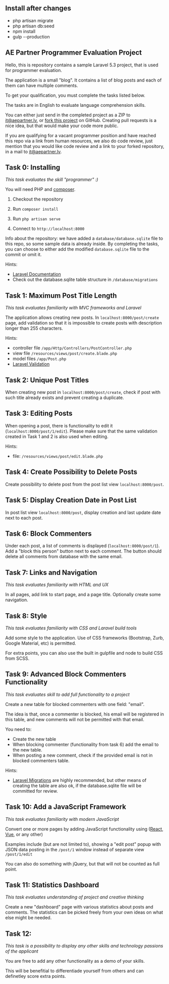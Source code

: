 ## Install after changes

- php artisan migrate
- php artisan db:seed
- npm install
- gulp --production

## AE Partner Programmer Evaluation Project

Hello, this is repository contains a sample Laravel 5.3 project, that is used
for programmer evaluation.

The application is a small "blog". It contains a list of blog posts and each
of them can have multiple comments.

To get your qualification, you must complete the tasks listed below.

The tasks are in English to evaluate language comprehension skills.

You can either just send in the completed project as a ZIP to it@aepartner.lv, or [fork this project](https://help.github.com/articles/fork-a-repo/) on GitHub. Creating pull requests is a nice idea, but that would make your code more public.

If you are qualifying for a vacant programmer position and have reached this repo via a link from human resources, we also do code review, just mention that you would like code review and a link to your forked repository, in a mail to it@aepartner.lv.

## Task 0: Installing

_This task evaluates the skill "programmer" :)_

You will need PHP and [composer](https://getcomposer.org).

1. Checkout the repository

2. Run `composer install`

3. Run `php artisan serve`

4. Connect to `http://localhost:8000`

Info about the repository: we have added a `database/database.sqlite` file to this
repo, so some sample data is already inside. By completing the tasks, you can
choose to either add the modified `database.sqlite` file to the commit or omit it.

Hints:
* [Laravel Documentation](https://laravel.com/docs/5.3)
* Check out the database.sqlite table structure in `/database/migrations`

## Task 1: Maximum Post Title Length

_This task evaluates familiarity with MVC frameworks and Laravel_

The application allows creating new posts. In `localhost:8000/post/create` page, add
validation so that it is impossible to create posts with description longer than 255 characters.

Hints:
* controller file `/app/Http/Controllers/PostController.php`
* view file `/resources/views/post/create.blade.php`
* model files `/app/Post.php`
* [Laravel Validation](https://laravel.com/docs/5.3/validation)

## Task 2: Unique Post Titles

When creating new post in `localhost:8000/post/create`, check if post with such title already exists and prevent
creating a duplicate.

## Task 3: Editing Posts

When opening a post, there is functionality to edit it (`localhost:8000/post/1/edit`). Please make sure that the
same validation created in Task 1 and 2 is also used when editing.

Hints:
* file: `/resources/views/post/edit.blade.php`

## Task 4: Create Possibility to Delete Posts

Create possibility to delete post from the post list view `localhost:8000/post`.

## Task 5: Display Creation Date in Post List

In post list view `localhost:8000/post`, display creation and last update date next to each post.

## Task 6: Block Commenters

Under each post, a list of comments is displayed (`localhost:8000/post/1`). Add a "block this person"
button next to each comment. The button should delete all comments from
database with the same email.

## Task 7: Links and Navigation

_This task evaluates familiarity with HTML and UX_

In all pages, add link to start page, and a page title. Optionally create some
navigation.

## Task 8: Style

_This task evaluates familiarity with CSS and Laravel build tools_

Add some style to the application. Use of CSS frameworks (Bootstrap, Zurb,
Google Material, etc) is permitted.

For extra points, you can also use the built in gulpfile and node to build CSS
from SCSS.

## Task 9: Advanced Block Commenters Functionality

_This task evaluates skill to add full functionality to a project_

Create a new table for blocked commenters with one field: "email".

The idea is that, once a commenter is blocked, his email will be registered
in this table, and new comments will not be permitted with that email.

You need to:
* Create the new table
* When blocking commenter (functionality from task 6) add the email to the new
  table.
* When posting a new comment, check if the provided email is not in blocked
  commenters table.

Hints:
* [Laravel Migrations](https://laravel.com/docs/5.3/migrations) are highly recommended,
  but other means of creating the table are also ok, if the database.sqlite file
  will be committed for review.

## Task 10: Add a JavaScript Framework

_This task evaluates familiarity with modern JavaScript_

Convert one or more pages by adding JavaScript functionality using
([React](https://facebook.github.io/react/), [Vue](https://vuejs.org), or any other)

Examples include (but are not limited to), showing a "edit post" popup with JSON data
posting in the `/post/1` window instead of separate view `/post/1/edit`

You can also do something with jQuery, but that will not be counted as full point.

## Task 11: Statistics Dashboard

_This task evaluates understanding of project and creative thinking_

Create a new "dashboard" page with various statistics about posts and comments. The
statistics can be picked freely from your own ideas on what else might be needed.

## Task 12:

_This task is a possibility to display any other skills and technology passions of the applicant_

You are free to add any other functionality as a demo of your skills.

This will be benefitial to differentiade yourself from others and can definetley score extra points.
